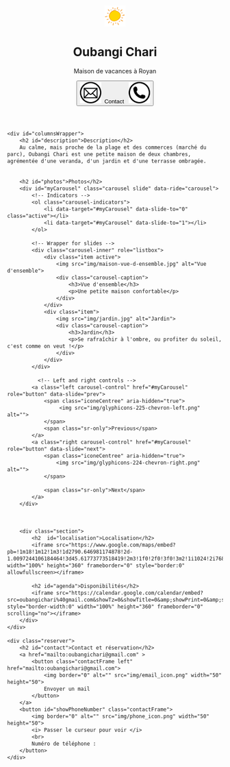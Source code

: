 <html>

<head>
	<meta http-equiv="content-type" content="text/html; charset=UTF-8">
	<title>Oubangi Chari - Royan</title>
	<meta charset="utf-8">
	<meta name="viewport" content="width=device-width, initial-scale=1">
	<meta name="author" content="Oubangichari">
	<meta name="description" content="Page de présentation d'Oubangichari, maison de vacances à Royan">
	<link rel="icon" href="img/sun.png">
	<meta name="keywords" content="Oubangichari, location, Royan">
	<link rel="stylesheet" href="css/bootstrap-3.3.7.min.css">
	<link rel="stylesheet" href="css/oubangichari.css">
	<script src="js/jquery-3.1.1.min.js"></script>
	<script src="js/bootstrap-3.3.7.min.js"></script>
	<!-- <script src="oubangichari.js" type="text/javascript"></script> -->

</head>


<body>

<script type="text/javascript">
	$(document).ready(function(){
		$('#myCarousel').carousel({
		    interval: false
		}); 
	});
</script>


<header >
	<img class="center" src="img/accueil.jpg" alt="" style="width: 10%; height: 10%">
	<h1>Oubangi Chari</h1>
	<p>Maison de vacances à Royan</p>
	<a href="#contact"  >
		<button id="contactHome"> 
			<img border="0" alt="" src="img/email_icon.png" width="50" height="50">&nbsp; Contact &nbsp;
			<img border="0" alt="" src="img/phone_icon.png" width="50" height="50">
		</button>
	</a>
</header>


<div class="contenu">

	<div id="columnsWrapper">
		<h2 id="description">Description</h2>
		Au calme, mais proche de la plage et des commerces (marché du parc), Oubangi Chari est une petite maison de deux chambres, agrémentée d'une veranda, d'un jardin et d'une terrasse ombragée.

		      
		<h2 id="photos">Photos</h2>
		<div id="myCarousel" class="carousel slide" data-ride="carousel">
			<!-- Indicators -->
			<ol class="carousel-indicators">
				<li data-target="#myCarousel" data-slide-to="0" class="active"></li>
				<li data-target="#myCarousel" data-slide-to="1"></li>
			</ol>

		 	<!-- Wrapper for slides -->
		 	<div class="carousel-inner" role="listbox">
				<div class="item active">
					<img src="img/maison-vue-d-ensemble.jpg" alt="Vue d'ensemble">
					<div class="carousel-caption">
						<h3>Vue d'ensemble</h3>
						<p>Une petite maison confortable</p>
					</div>
				</div>
				<div class="item">
					<img src="img/jardin.jpg" alt="Jardin">
					<div class="carousel-caption">
						<h3>Jardin</h3>
						<p>Se rafraîchir à l'ombre, ou profiter du soleil, c'est comme on veut !</p>
					</div>
				</div>
			</div>

			  <!-- Left and right controls -->
			<a class="left carousel-control" href="#myCarousel" role="button" data-slide="prev">
				<span class="iconeCentree" aria-hidden="true">
					 <img src="img/glyphicons-225-chevron-left.png" alt="">
				</span>
				<span class="sr-only">Previous</span>
			</a>
			<a class="right carousel-control" href="#myCarousel" role="button" data-slide="next">
				<span class="iconeCentree" aria-hidden="true">
					<img src="img/glyphicons-224-chevron-right.png" alt="">
				</span>

				<span class="sr-only">Next</span>
			</a>
		</div>



		<div class="section">
			<h2  id="localisation">Localisation</h2>
			<iframe src="https://www.google.com/maps/embed?pb=!1m18!1m12!1m3!1d2790.646981174878!2d-1.0097244106184464!3d45.61773773518419!2m3!1f0!2f0!3f0!3m2!1i1024!2i768!4f13.1!3m3!1m2!1s0x48017673794cf55f%3A0x50df63eaef416d6b!2sAll%C3%A9e+des+Marronniers%2C+17200+Royan!5e0!3m2!1sfr!2sfr!4v1488452295728" width="100%" height="360" frameborder="0" style="border:0" allowfullscreen></iframe>

			<h2 id="agenda">Disponibilités</h2>
			<iframe src="https://calendar.google.com/calendar/embed?src=oubangichari%40gmail.com&showTz=0&showTitle=0&amp;showPrint=0&amp;showTabs=0&amp;showCalendars=0&amp;height=300&amp;wkst=7&amp;bgcolor=%23FFFFFF&amp;ctz=Europe%2FParis" style="border-width:0" width="100%" height="360" frameborder="0" scrolling="no"></iframe>
		</div>
	</div>

	<div class="reserver">
		<h2 id="contact">Contact et réservation</h2>
		<a href="mailto:oubangichari@gmail.com" >
			<button class="contactFrame left" href="mailto:oubangichari@gmail.com">
				<img border="0" alt="" src="img/email_icon.png" width="50" height="50"> 
				Envoyer un mail
			</button>
		</a>
		<button id="showPhoneNumber" class="contactFrame">
			<img border="0" alt="" src="img/phone_icon.png" width="50" height="50">
			<i> Passer le curseur pour voir </i>
			<br>
			Numéro de téléphone :
		</button>
	</div>
</div>


</body>

</html>





